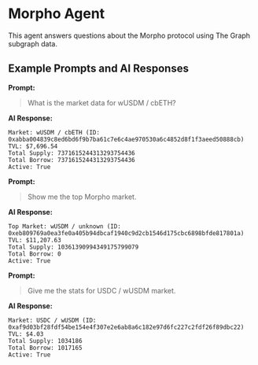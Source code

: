# Morpho Agent

This agent answers questions about the Morpho protocol using The Graph subgraph data.

## Example Prompts and AI Responses

**Prompt:**
> What is the market data for wUSDM / cbETH?

**AI Response:**
```
Market: wUSDM / cbETH (ID: 0xabba004839c8ed6bd6f9b7ba61c7e6c4ae970530a6c4852d8f1f3aeed50888cb)
TVL: $7,696.54
Total Supply: 7371615244313293754436
Total Borrow: 7371615244313293754436
Active: True
```

**Prompt:**
> Show me the top Morpho market.

**AI Response:**
```
Top Market: wUSDM / unknown (ID: 0xeb809769a0ea3fe0a405b94dbcaf1940c9d2cb1546d175cbc6898bfde817801a)
TVL: $11,207.63
Total Supply: 10361390994349175799079
Total Borrow: 0
Active: True
```

**Prompt:**
> Give me the stats for USDC / wUSDM market.

**AI Response:**
```
Market: USDC / wUSDM (ID: 0xaf9d03bf28fdf54be154e4f307e2e6ab8a6c182e97d6fc227c2fdf26f89dbc22)
TVL: $4.03
Total Supply: 1034186
Total Borrow: 1017165
Active: True
``` 